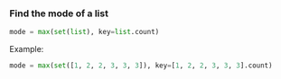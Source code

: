 ### Find the mode of a list
```Python
mode = max(set(list), key=list.count)
```

Example:
```Python
mode = max(set([1, 2, 2, 3, 3, 3]), key=[1, 2, 2, 3, 3, 3].count)
```
